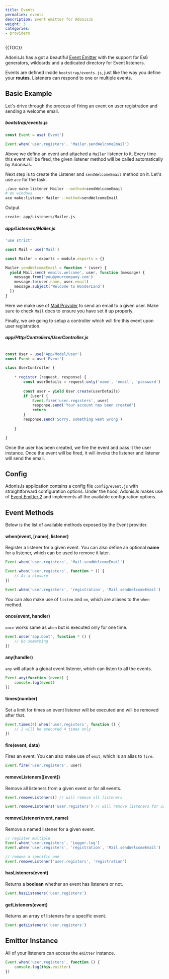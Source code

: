 ```yaml
---
title: Events
permalink: events
description: Event emitter for AdonisJs
weight: 3
categories:
- providers
---
```


{{TOC}}

AdonisJs has a got a beautiful [Event Emitter](https://nodejs.org/docs/latest-v5.x/api/events.html) with the support for Es6 generators, wildcards and a dedicated directory for Event listeners.

Events are defined inside `bootstrap/events.js`, just like the way you define your **routes**. Listeners can respond to one or multiple events.

## Basic Example

Let's drive through the process of firing an event on user registration and sending a welcome email.

##### bootstrap/events.js

```javascript
const Event = use('Event')

Event.when('user.registers', 'Mailer.sendWelcomeEmail')
```

Above we define an event and attached a `Mailer` listener to it. Every time this event will be fired, the given listener method will be called automatically by AdonisJs.

Next step is to create the Listener and `sendWelcomeEmail` method on it. Let's use `ace` for the task.

```bash
./ace make:listener Mailer --method=sendWelcomeEmail
# on windows
ace make:listener Mailer --method=sendWelcomeEmail
```

Output

```bash
create: app/Listeners/Mailer.js
```

##### app/Listeners/Mailer.js
```javascript
'use strict'

const Mail = use('Mail')

const Mailer = exports = module.exports = {}

Mailer.sendWelcomeEmail = function * (user) {
  yield Mail.send('emails.welcome', user, function (message) {
    message.from('you@yourcompany.com')
    message.to(user.name, user.email)
    message.subject('Welcome to WonderLand')
  })
}
```

Here we make use of [Mail Provider](mail) to send an email to a given user. Make sure to check `Mail` docs to ensure you have set it up properly.

Finally, we are going to setup a controller which will fire this event upon user registration.

##### app/Http/Controllers/UserController.js
```javascript

const User = use('App/Model/User')
const Event = use('Event')

class UserController {
    
    * register (request, response) {
        const userDetails = request.only('name', 'email', 'password')
        
        const user = yield User.create(userDetails)
        if (user) {
            Event.fire('user.registers', user)
            response.send('Your account has been created')
            return
        }
        response.send('Sorry, something went wrong')
        
    }

}
```

Once the user has been created, we fire the event and pass it the user instance. Once the event will be fired, it will invoke the listener and listener will send the email.

## Config

AdonisJs application contains a config file `config/event.js` with straightforward configuration options. Under the hood, AdonisJs makes use of [Event Emitter 2](https://github.com/asyncly/EventEmitter2) and implements all the available configuration options.

## Event Methods

Below is the list of available methods exposed by the Event provider.

#### when(event, [name], listener)

Register a listener for a given event. You can also define an optional **name** for a listener, which can be used to remove it later.

```javascript
Event.when('user.registers', 'Mail.sendWelcomeEmail')
```

```javascript
Event.when('user.registers', function * () {
    // As a closure
})
```

```javascript
Event.when('user.registers', 'registration', 'Mail.sendWelcomeEmail')
```

You can also make use of `listen` and `on`, which are aliases to the `when` method.

#### once(event, handler)

`once` works same as `when` but is executed only for one time.

```javascript
Event.once('app.boot', function * () {
    // Do something
})
```

#### any(handler)

`any` will attach a global event listener, which can listen to all the events.

```javascript
Event.any(function (event) {
    console.log(event)
})
```

#### times(number)

Set a limit for times an event listener will be executed and will be removed after that.

```javascript
Event.times(4).when('user.registers', function () {
    // I will be executed 4 times only
})
```

#### fire(event, data)

Fires an event. You can also make use of `emit`, which is an alias to `fire`.

```javascript
Event.fire('user.registers', user)
```

#### removeListeners([event])

Remove all listeners from a given event or for all events.

```javascript
Event.removeListeners() // will remove all listeners

Event.removeListeners('user.registers') // will remove listeners for user.registers event only
```

#### removeListener(event, name)

Remove a named listener for a given event.

```javascript
// register multiple
Event.when('user.registers', 'Logger.log')
Event.when('user.registers', 'registration', 'Mail.sendWelcomeEmail')

// remove a specific one
Event.removeListener('user.registers', 'registration')
```

#### hasListeners(event)

Returns a **boolean** whether an event has listeners or not.

```javascript
Event.hasListeners('user.registers')
```

#### getListeners(event)

Returns an array of listeners for a specific event.

```javascript
Event.getListeners('user.registers')
```

## Emitter Instance

All of your listeners can access the `emitter` instance.

```javascript
Event.when('user.registers', function () {
    console.log(this.emitter)
})
```